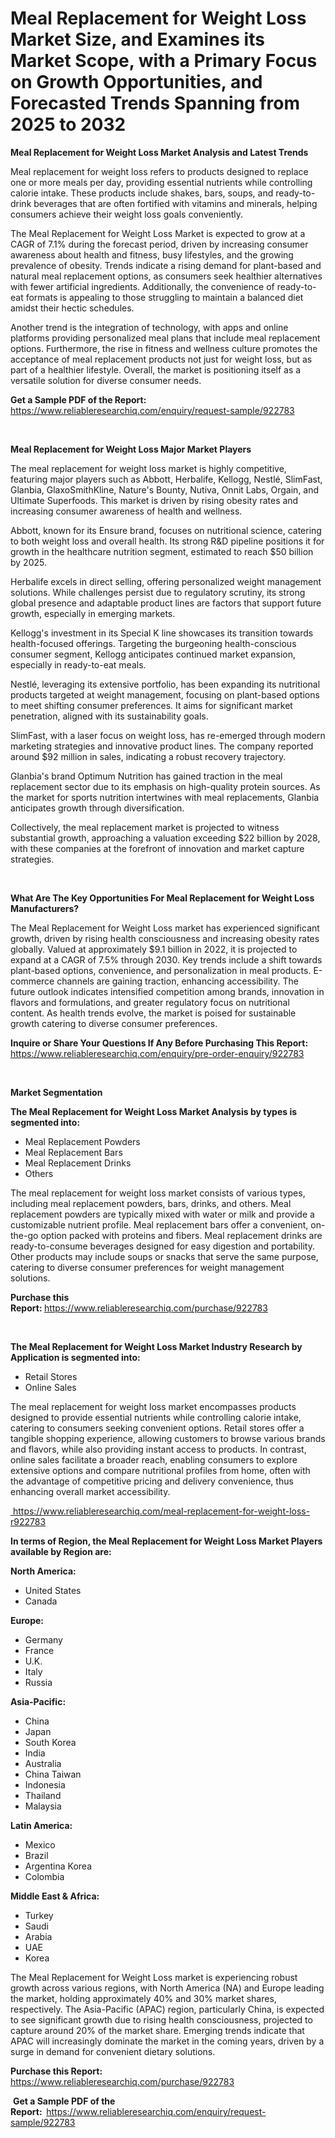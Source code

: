 <p><h1>Meal Replacement for Weight Loss Market Size, and Examines its Market Scope, with a Primary Focus on Growth Opportunities, and Forecasted Trends Spanning from 2025 to 2032</h1></p><p><strong>Meal Replacement for Weight Loss Market Analysis and Latest Trends</strong></p>
<p><p>Meal replacement for weight loss refers to products designed to replace one or more meals per day, providing essential nutrients while controlling calorie intake. These products include shakes, bars, soups, and ready-to-drink beverages that are often fortified with vitamins and minerals, helping consumers achieve their weight loss goals conveniently.</p><p>The Meal Replacement for Weight Loss Market is expected to grow at a CAGR of 7.1% during the forecast period, driven by increasing consumer awareness about health and fitness, busy lifestyles, and the growing prevalence of obesity. Trends indicate a rising demand for plant-based and natural meal replacement options, as consumers seek healthier alternatives with fewer artificial ingredients. Additionally, the convenience of ready-to-eat formats is appealing to those struggling to maintain a balanced diet amidst their hectic schedules.</p><p>Another trend is the integration of technology, with apps and online platforms providing personalized meal plans that include meal replacement options. Furthermore, the rise in fitness and wellness culture promotes the acceptance of meal replacement products not just for weight loss, but as part of a healthier lifestyle. Overall, the market is positioning itself as a versatile solution for diverse consumer needs.</p></p>
<p><strong>Get a Sample PDF of the Report:&nbsp;</strong> <a href="https://www.reliableresearchiq.com/enquiry/request-sample/922783?utm_campaign=2336&utm_medium=2&utm_source=Github&utm_content=ia&utm_term=19042025&utm_id=meal-replacement-for-weight-loss">https://www.reliableresearchiq.com/enquiry/request-sample/922783</a></p>
<p>&nbsp;</p>
<p><strong>Meal Replacement for Weight Loss Major Market Players</strong></p>
<p><p>The meal replacement for weight loss market is highly competitive, featuring major players such as Abbott, Herbalife, Kellogg, Nestlé, SlimFast, Glanbia, GlaxoSmithKline, Nature's Bounty, Nutiva, Onnit Labs, Orgain, and Ultimate Superfoods. This market is driven by rising obesity rates and increasing consumer awareness of health and wellness.</p><p>Abbott, known for its Ensure brand, focuses on nutritional science, catering to both weight loss and overall health. Its strong R&D pipeline positions it for growth in the healthcare nutrition segment, estimated to reach $50 billion by 2025.</p><p>Herbalife excels in direct selling, offering personalized weight management solutions. While challenges persist due to regulatory scrutiny, its strong global presence and adaptable product lines are factors that support future growth, especially in emerging markets.</p><p>Kellogg's investment in its Special K line showcases its transition towards health-focused offerings. Targeting the burgeoning health-conscious consumer segment, Kellogg anticipates continued market expansion, especially in ready-to-eat meals.</p><p>Nestlé, leveraging its extensive portfolio, has been expanding its nutritional products targeted at weight management, focusing on plant-based options to meet shifting consumer preferences. It aims for significant market penetration, aligned with its sustainability goals.</p><p>SlimFast, with a laser focus on weight loss, has re-emerged through modern marketing strategies and innovative product lines. The company reported around $92 million in sales, indicating a robust recovery trajectory.</p><p>Glanbia's brand Optimum Nutrition has gained traction in the meal replacement sector due to its emphasis on high-quality protein sources. As the market for sports nutrition intertwines with meal replacements, Glanbia anticipates growth through diversification.</p><p>Collectively, the meal replacement market is projected to witness substantial growth, approaching a valuation exceeding $22 billion by 2028, with these companies at the forefront of innovation and market capture strategies.</p></p>
<p>&nbsp;</p>
<p><strong>What Are The Key Opportunities For Meal Replacement for Weight Loss Manufacturers?</strong></p>
<p><p>The Meal Replacement for Weight Loss market has experienced significant growth, driven by rising health consciousness and increasing obesity rates globally. Valued at approximately $9.1 billion in 2022, it is projected to expand at a CAGR of 7.5% through 2030. Key trends include a shift towards plant-based options, convenience, and personalization in meal products. E-commerce channels are gaining traction, enhancing accessibility. The future outlook indicates intensified competition among brands, innovation in flavors and formulations, and greater regulatory focus on nutritional content. As health trends evolve, the market is poised for sustainable growth catering to diverse consumer preferences.</p></p>
<p><strong>Inquire or Share Your Questions If Any Before Purchasing This Report:</strong> <a href="https://www.reliableresearchiq.com/enquiry/pre-order-enquiry/922783?utm_campaign=2336&utm_medium=2&utm_source=Github&utm_content=ia&utm_term=19042025&utm_id=meal-replacement-for-weight-loss">https://www.reliableresearchiq.com/enquiry/pre-order-enquiry/922783</a></p>
<p>&nbsp;</p>
<p><strong>Market Segmentation</strong></p>
<p><strong>The Meal Replacement for Weight Loss Market Analysis by types is segmented into:</strong></p>
<p><ul><li>Meal Replacement Powders</li><li>Meal Replacement Bars</li><li>Meal Replacement Drinks</li><li>Others</li></ul></p>
<p><p>The meal replacement for weight loss market consists of various types, including meal replacement powders, bars, drinks, and others. Meal replacement powders are typically mixed with water or milk and provide a customizable nutrient profile. Meal replacement bars offer a convenient, on-the-go option packed with proteins and fibers. Meal replacement drinks are ready-to-consume beverages designed for easy digestion and portability. Other products may include soups or snacks that serve the same purpose, catering to diverse consumer preferences for weight management solutions.</p></p>
<p><strong>Purchase this Report:&nbsp;</strong><a href="https://www.reliableresearchiq.com/purchase/922783?utm_campaign=2336&utm_medium=2&utm_source=Github&utm_content=ia&utm_term=19042025&utm_id=meal-replacement-for-weight-loss">https://www.reliableresearchiq.com/purchase/922783</a></p>
<p>&nbsp;</p>
<p><strong>The Meal Replacement for Weight Loss Market Industry Research by Application is segmented into:</strong></p>
<p><ul><li>Retail Stores</li><li>Online Sales</li></ul></p>
<p><p>The meal replacement for weight loss market encompasses products designed to provide essential nutrients while controlling calorie intake, catering to consumers seeking convenient options. Retail stores offer a tangible shopping experience, allowing customers to browse various brands and flavors, while also providing instant access to products. In contrast, online sales facilitate a broader reach, enabling consumers to explore extensive options and compare nutritional profiles from home, often with the advantage of competitive pricing and delivery convenience, thus enhancing overall market accessibility.</p></p>
<p><a href="https://www.reliableresearchiq.com/meal-replacement-for-weight-loss-r922783?utm_campaign=2336&utm_medium=2&utm_source=Github&utm_content=ia&utm_term=19042025&utm_id=meal-replacement-for-weight-loss">&nbsp;https://www.reliableresearchiq.com/meal-replacement-for-weight-loss-r922783</a></p>
<p><strong>In terms of Region, the Meal Replacement for Weight Loss Market Players available by Region are:</strong></p>
<p>
    <p> <strong> North America: </strong>
        <ul>
            <li>United States</li>
            <li>Canada</li>
        </ul>
        </p> 
    <p> <strong> Europe: </strong>
        <ul>
            <li>Germany</li>
            <li>France</li>
            <li>U.K.</li>
            <li>Italy</li>
            <li>Russia</li>
        </ul>
        </p> 
    <p> <strong> Asia-Pacific: </strong>
        <ul>
            <li>China</li>
            <li>Japan</li>
            <li>South Korea</li>
            <li>India</li>
            <li>Australia</li>
            <li>China Taiwan</li>
            <li>Indonesia</li>
            <li>Thailand</li>
            <li>Malaysia</li>
        </ul>
        </p> 
    <p> <strong> Latin America: </strong>
        <ul>
            <li>Mexico</li>
            <li>Brazil</li>
            <li>Argentina Korea</li>
            <li>Colombia</li>
        </ul>
        </p> 
    <p> <strong> Middle East & Africa: </strong>
        <ul>
            <li>Turkey</li>
            <li>Saudi</li>
            <li>Arabia</li>
            <li>UAE</li>
            <li>Korea</li>
        </ul>
    </p>
    </p>
<p><p>The Meal Replacement for Weight Loss market is experiencing robust growth across various regions, with North America (NA) and Europe leading the market, holding approximately 40% and 30% market shares, respectively. The Asia-Pacific (APAC) region, particularly China, is expected to see significant growth due to rising health consciousness, projected to capture around 20% of the market share. Emerging trends indicate that APAC will increasingly dominate the market in the coming years, driven by a surge in demand for convenient dietary solutions.</p></p>
<p><strong>Purchase this Report: </strong><a href="https://www.reliableresearchiq.com/purchase/922783?utm_campaign=2336&utm_medium=2&utm_source=Github&utm_content=ia&utm_term=19042025&utm_id=meal-replacement-for-weight-loss">https://www.reliableresearchiq.com/purchase/922783</a></p>
<p>&nbsp;<strong>Get a Sample PDF of the Report:&nbsp;&nbsp;</strong><a href="https://www.reliableresearchiq.com/enquiry/request-sample/922783?utm_campaign=2336&utm_medium=2&utm_source=Github&utm_content=ia&utm_term=19042025&utm_id=meal-replacement-for-weight-loss">https://www.reliableresearchiq.com/enquiry/request-sample/922783</a></p>
<p><strong></strong></p>
<p><p></p><p></p><p></p></p>
